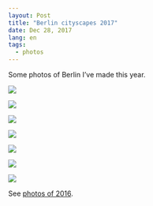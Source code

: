 ```yaml
---
layout: Post
title: "Berlin cityscapes 2017"
date: Dec 28, 2017
lang: en
tags:
  - photos
---
```


Some photos of Berlin I’ve made this year.

![](photo://2017-08-08_0781_Artem_Sapegin)

<!--more-->

![](photo://2017-06-24_0605_Artem_Sapegin)

![](photo://2017-07-29_0650_Artem_Sapegin)

![](photo://2017-08-13_0797_Artem_Sapegin)

![](photo://2017-08-22_0820_Artem_Sapegin)

![](photo://2017-08-26_1072_Artem_Sapegin)

![](photo://2017-09-10_1363_Artem_Sapegin)

See [photos of 2016](http://morning.photos/blog/10).
